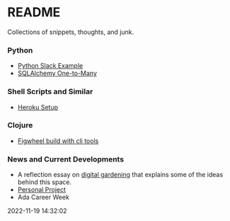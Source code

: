 # README

Collections of snippets, thoughts, and junk. 
### Python

* [Python Slack Example](Python/slack-api.md)
* [SQLAlchemy One-to-Many](Python/sqlalchemy-one-to-many.md)

### Shell Scripts and Similar

* [Heroku Setup](Shell/heroku.md)

### Clojure

* [Figwheel build with cli tools](Clojure/figwheel-cli-tools-setup.md)

### News and Current Developments

* A reflection essay on [digital gardening](Software_Design_Notes/2022-11-19-digita-garden-notes.md) that explains some of the ideas behind this space. 
* [Personal Project](Software_Design_Notes/2022-11-18-markdown-and-resume-ontology.md)
* Ada Career Week

2022-11-19 14:32:02